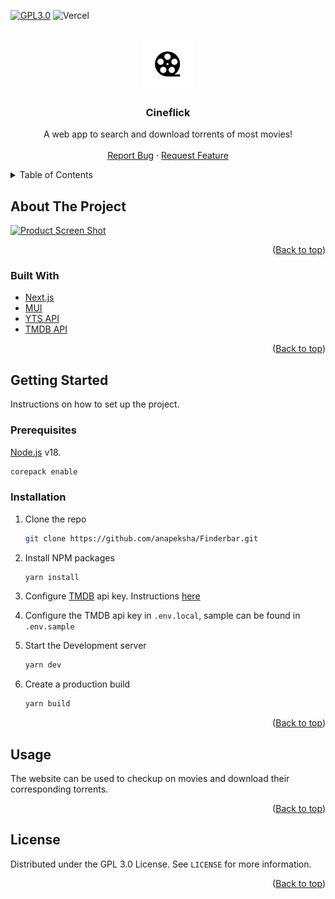 <div id="top"></div>
<!--
*** Thanks for checking out the Best-README-Template. If you have a suggestion
*** that would make this better, please fork the repo and create a pull request
*** or simply open an issue with the tag "enhancement".
*** Don't forget to give the project a star!
*** Thanks again! Now go create something AMAZING! :D
-->

<!-- PROJECT SHIELDS -->
<!--
*** I'm using markdown "reference style" links for readability.
*** Reference links are enclosed in brackets [ ] instead of parentheses ( ).
*** See the bottom of this document for the declaration of the reference variables
*** for contributors-url, forks-url, etc. This is an optional, concise syntax you may use.
*** https://www.markdownguide.org/basic-syntax/#reference-style-links
-->

[![GPL3.0][license-shield]][license-url]
![Vercel](http://therealsujitk-vercel-badge.vercel.app/?app=cineflick)

<!-- PROJECT LOGO -->
<br />
<div align="center">
  <a href="https://github.com/anapeksha/cineflick">
    <img src="product_assets/logo.png" alt="Logo" width="80" height="80" style="object-fit:contain">
  </a>

  <h3 align="center">Cineflick</h3>

  <p align="center">
    A web app to search and download torrents of most movies!
    <br />
    <br />
    <a href="https://github.com/anapeksha/cineflick/issues">Report Bug</a>
    ·
    <a href="https://github.com/anapeksha/cineflick/issues">Request Feature</a>
  </p>
</div>

<!-- TABLE OF CONTENTS -->
<details>
  <summary>Table of Contents</summary>
  <ol>
    <li>
      <a href="#about-the-project">About The Project</a>
      <ul>
        <li><a href="#built-with">Built With</a></li>
      </ul>
    </li>
    <li>
      <a href="#getting-started">Getting Started</a>
      <ul>
        <li><a href="#prerequisites">Prerequisites</a></li>
        <li><a href="#installation">Installation</a></li>
      </ul>
    </li>
    <li><a href="#usage">Usage</a></li>
    <li><a href="#license">License</a></li>
  </ol>
</details>

<!-- ABOUT THE PROJECT -->

## About The Project

[![Product Screen Shot][product-screenshot]](https://github.com/anapeksha/cineflick)

<p align="right">(<a href="#top">Back to top</a>)</p>

### Built With

- [Next.js](https://nextjs.org)
- [MUI](https://mui.com/)
- [YTS API](https://yts.mx/api/)
- [TMDB API](https://developers.themoviedb.org/3/getting-started/introduction/)

<p align="right">(<a href="#top">Back to top</a>)</p>

<!-- GETTING STARTED -->

## Getting Started

Instructions on how to set up the project.

### Prerequisites

[Node.js](https://nodejs.org) v18.

```sh
corepack enable
```

### Installation

1. Clone the repo
   ```sh
   git clone https://github.com/anapeksha/Finderbar.git
   ```
2. Install NPM packages
   ```sh
   yarn install
   ```
3. Configure [TMDB](https://www.themoviedb.org/) api key. Instructions [here](https://developers.themoviedb.org/3/getting-started/introduction)

4. Configure the TMDB api key in `.env.local`, sample can be found in `.env.sample`

5. Start the Development server

   ```sh
   yarn dev
   ```

6. Create a production build
   ```sh
   yarn build
   ```

<p align="right">(<a href="#top">Back to top</a>)</p>

<!-- USAGE EXAMPLES -->

## Usage

The website can be used to checkup on movies and download their corresponding torrents.

<p align="right">(<a href="#top">Back to top</a>)</p>

<!-- LICENSE -->

## License

Distributed under the GPL 3.0 License. See `LICENSE` for more information.

<p align="right">(<a href="#top">Back to top</a>)</p>

<!-- MARKDOWN LINKS & IMAGES -->
<!-- https://www.markdownguide.org/basic-syntax/#reference-style-links -->

[license-shield]: https://img.shields.io/github/license/anapeksha/cineflick.svg
[license-url]: https://github.com/anapeksha/cineflick/blob/main/LICENSE
[product-screenshot]: https://github.com/anapeksha/cineflick/blob/main/product_assets/screenshot.png
